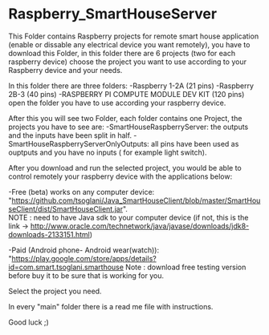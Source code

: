 # Raspberry_SmartHouseServer


This Folder contains Raspberry projects for remote smart house application (enable or dissable any electrical device you want remotely), you have to download this Folder, in this folder there are 6 projects (two for each raspberry device)  choose the project you want to use according to your Raspberry device and your needs.


In this folder there are three folders:
 -Raspberry 1-2A (21 pins)
 -Raspberry 2B-3 (40 pins)
 -RASPBERRY PI COMPUTE MODULE DEV KIT (120 pins)
open the folder you have to use according your raspberry device.

After this you will see two Folder, each folder contains one Project, the projects you have to see are:
 -SmartHouseRaspberryServer: the outputs and the inputs have been split in half.
 -SmartHouseRaspberryServerOnlyOutputs: all pins have been used as ouptputs and you have no inputs ( for example light switch). 


After you download and run the selected project, you would be able to control remotely your raspberry device with the applications below:

-Free (beta) works on any computer device: "https://github.com/tsoglani/Java_SmartHouseClient/blob/master/SmartHouseClient/dist/SmartHouseClient.jar".       
NOTE : need to have Java sdk to your computer device (if not, this is the link -> http://www.oracle.com/technetwork/java/javase/downloads/jdk8-downloads-2133151.html)

-Paid (Android phone- Android wear(watch)): "https://play.google.com/store/apps/details?id=com.smart.tsoglani.smarthouse
Note : download free testing version before buy it to be sure that is working for you.



Select the project you need.

In every "main" folder there is a read me file with instructions.




Good luck ;)

